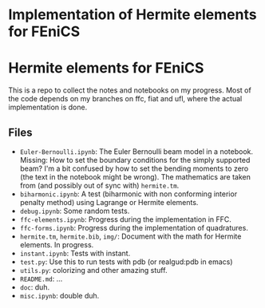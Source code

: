 # Implementation of Hermite elements for FEniCS

# Hermite elements for FEniCS #

This is a repo to collect the notes and notebooks on my progress. Most
of the code depends on my branches on ffc, fiat and ufl, where the
actual implementation is done.

## Files ##

* `Euler-Bernoulli.ipynb`: The Euler Bernoulli beam model in a
   notebook. Missing: How to set the boundary conditions for the
   simply supported beam? I'm a bit confused by how to set the bending
   moments to zero (the text in the notebook might be wrong). The
   mathematics are taken from (and possibly out of sync with)
   `hermite.tm`.
* `biharmonic.ipynb`: A test (biharmonic with non conforming interior
   penalty method) using Lagrange or Hermite elements.
* `debug.ipynb`: Some random tests.
* `ffc-elements.ipynb`: Progress during the implementation in FFC.
* `ffc-forms.ipynb`: Progress during the implementation of
   quadratures.
* `hermite.tm`, `hermite.bib`, `img/`: Document with the math for
  Hermite elements. In progress.
* `instant.ipynb`: Tests with instant.
* `test.py`: Use this to run tests with pdb (or realgud:pdb in emacs)
* `utils.py`: colorizing and other amazing stuff.
* `README.md`: ...
* `doc`: duh.
* `misc.ipynb`: double duh.

